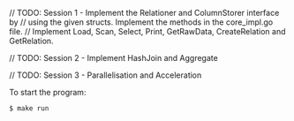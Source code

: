 // TODO: Session 1 - Implement the Relationer and ColumnStorer interface by
// using the given structs. Implement the methods in the core_impl.go file.
// Implement Load, Scan, Select, Print, GetRawData, CreateRelation and GetRelation.

// TODO: Session 2 - Implement HashJoin and Aggregate

// TODO: Session 3 - Parallelisation and Acceleration

To start the program:
```shell
$ make run
```
